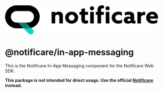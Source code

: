 [<img src="https://raw.githubusercontent.com/notificare/notificare-sdk-web/main/.assets/logo.png"/>](https://notificare.com)

# @notificare/in-app-messaging

This is the Notificare In-App Messaging component for the Notificare Web SDK.

**This package is not intended for direct usage. Use the official [Notificare](https://www.npmjs.com/package/notificare) instead.**
